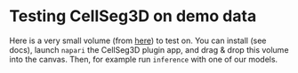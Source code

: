 # Testing CellSeg3D on demo data

Here is a very small volume (from [here](https://idr.openmicroscopy.org/webclient/?show=project-853)) to test on. You can install (see docs), launch `napari` the CellSeg3D plugin app, and drag & drop this volume into the canvas. Then, for example run `inference` with one of our models.
